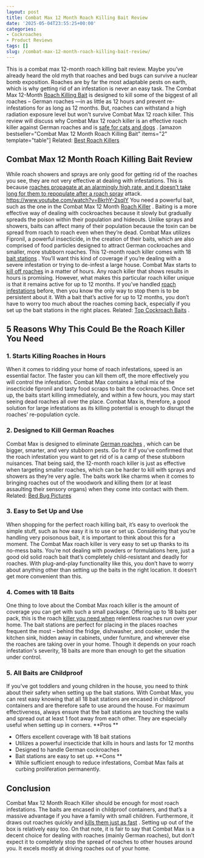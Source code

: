 ```yaml
---
layout: post
title: Combat Max 12 Month Roach Killing Bait Review
date: '2025-05-04T23:55:25+00:00'
categories:
- Cockroaches
- Product Reviews
tags: []
slug: /combat-max-12-month-roach-killing-bait-review/
---
```


This is a combat max 12-month roach killing bait review. Maybe you’ve already heard the old myth that roaches and bed bugs can survive a nuclear bomb exposition. Roaches are by far the most adaptable pests on earth, which is why getting rid of an infestation is never an easy task.
The Combat Max 12-Month
[Roach Killing Bait](https://entomology.ca.uky.edu/ef614)
is designed to kill some of the biggest of all roaches – German roaches —in as little as 12 hours and prevent re-infestations for as long as 12 months.
But, roaches can withstand a high radiation exposure level but won't survive Combat Max 12 roach killer. This review will discuss why Combat Max 12 roach killer is an effective roach killer against German roaches and is
[safe for cats and dogs](https://pestpolicy.com/pet-safe-roach-killer/)
.
[amazon bestseller="Combat Max 12 Month Roach Killing Bait" items="2" template="table"]
Related:
[Best Roach Killers](https://pestpolicy.com/best-roach-killer-for-apartments/)
## Combat Max 12 Month Roach Killing Bait Review
While roach showers and sprays are only good for getting rid of the roaches you see, they are not very effective at dealing with infestations. This is because
[roaches propagate at an alarmingly high rate, and it doesn’t take long for them to repopulate after a roach spray](https://pestpolicy.com/bengal-roach-spray-review/)
attack.
https://www.youtube.com/watch?v=BkrhY-2sqIY
You need a powerful bait, such as the one in the Combat Max 12 Month
[Roach Killer](https://pestpolicy.com/raid-ant-roach-killer-insecticide-spray-review/)
. Baiting is a more effective way of dealing with cockroaches because it slowly but gradually spreads the poison within their population and hideouts.
Unlike sprays and showers, baits can affect many of their population because the toxin can be spread from roach to roach even when they’re dead.
Combat Max utilizes Fipronil, a powerful insecticide, in the creation of their baits, which are also comprised of food particles designed to attract German cockroaches and smaller, more stubborn roaches.
This 12-month roach killer comes with 18
[bait stations](https://pestpolicy.com/best-termite-bait-stations/)
. You’ll want this kind of coverage if you’re dealing with a severe infestation or trying to de-infest a large house.
Combat Max starts to
[kill off roaches](https://pestpolicy.com/how-to-get-rid-of-cockroaches/)
in a matter of hours. Any roach killer that shows results in hours is promising. However, what makes this particular roach killer unique is that it remains active for up to 12 months.
If you’ve handled
[roach infestations](https://pestpolicy.com/what-do-roaches-smell-like/)
before, then you know the only way to stop them is to be persistent about it. With a bait that’s active for up to 12 months, you don’t have to worry too much about the roaches coming back, especially if you set up the bait stations in the right places.
Related:
[Top Cockroach Baits](https://pestpolicy.com/best-roach-bait/)
.
## 5 Reasons Why This Could Be the Roach Killer You Need
### 1. Starts Killing Roaches in Hours
When it comes to ridding your home of roach infestations, speed is an essential factor. The faster you can kill them off, the more effectively you will control the infestation.
Combat Max contains a lethal mix of the insecticide fipronil and tasty food scraps to bait the cockroaches. Once set up, the baits start killing immediately, and within a few hours, you may start seeing dead roaches all over the place.
Combat Max is, therefore, a good solution for large infestations as its killing potential is enough to disrupt the roaches’ re-population cycle.
### 2. Designed to Kill German Roaches
Combat Max is designed to eliminate
[German roaches](https://pestpolicy.com/how-to-find-a-roach-nest/)
, which can be bigger, smarter, and very stubborn pests. Go for it if you’ve confirmed that the roach infestation you want to get rid of is a camp of these stubborn nuisances.
That being said, the 12-month roach killer is just as effective when targeting smaller roaches, which can be harder to kill with sprays and showers as they’re very agile.
The baits work like charms when it comes to bringing roaches out of the woodwork and killing them (or at least assaulting their sensory organs) when they come into contact with them.
Related:
[Bed Bug Pictures](https://pestpolicy.com/pictures-of-bed-bugs/)
### 3. Easy to Set Up and Use
When shopping for the perfect roach killing bait, it’s easy to overlook the simple stuff, such as how easy it is to use or set up. Considering that you’re handling very poisonous bait, it is important to think about this for a moment.
The Combat Max roach killer is very easy to set up thanks to its no-mess baits. You’re not dealing with powders or formulations here, just a good old solid roach bait that’s completely child-resistant and deadly for roaches.
With plug-and-play functionality like this, you don’t have to worry about anything other than setting up the baits in the right location. It doesn’t get more convenient than this.
### 4. Comes with 18 Baits
One thing to love about the Combat Max roach killer is the amount of coverage you can get with such a small package. Offering up to 18 baits per pack, this is the roach
[killer you need when](https://pestpolicy.com/ortho-home-defense-dual-action-bed-bug-killer-review/)
relentless roaches run over your home.
The bait stations are perfect for placing in the places roaches frequent the most – behind the fridge, dishwasher, and cooker, under the kitchen sink, hidden away in cabinets, under furniture, and wherever else the roaches are taking over in your home.
Though it depends on your roach infestation's severity, 18 baits are more than enough to get the situation under control.
### 5. All Baits are Childproof
If you’ve got toddlers and young children in the house, you need to think about their safety when setting up the bait stations. With Combat Max, you can rest easy knowing that all 18 bait stations are encased in childproof containers and are therefore safe to use around the house.
For maximum effectiveness, always ensure that the bait stations are touching the walls and spread out at least 1 foot away from each other. They are especially useful when setting up in corners.
**Pros **
- Offers excellent coverage with 18 bait stations
- Utilizes a powerful insecticide that kills in hours and lasts for 12 months
- Designed to handle German cockroaches
- Bait stations are easy to set up.
**Cons **
- While sufficient enough to reduce infestations, Combat Max fails at curbing proliferation permanently.
## Conclusion
Combat Max 12 Month Roach Killer should be enough for most roach infestations. The baits are encased in childproof containers, and that’s a massive advantage if you have a family with small children.
Furthermore, it draws out roaches quickly and
[kills them just as fast](https://pestpolicy.com/how-to-get-rid-of-ground-bees/)
. Setting up out of the box is relatively easy too.
On that note, it is fair to say that Combat Max is a decent choice for dealing with roaches (mainly German roaches), but don’t expect it to completely stop the spread of roaches to other houses around you. It excels mostly at driving roaches out of your home.
